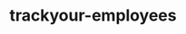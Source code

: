 # trackyour-employees

<!-- 
create seed files
then start command line apps
promt to add and view things -->